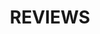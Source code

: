 ---
title: "REVIEWS"
permalink: /categories/reviews/
layout: category
author_profile: true
taxonomy: reviews
--- 